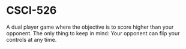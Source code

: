 # CSCI-526

A dual player game where the objective is to score higher than your opponent.
The only thing to keep in mind: 
Your opponent can flip your controls at any time.